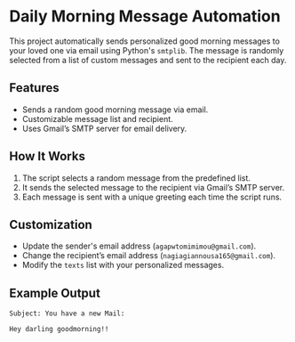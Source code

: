 # Daily Morning Message Automation

This project automatically sends personalized good morning messages to your loved one via email using Python's `smtplib`. The message is randomly selected from a list of custom messages and sent to the recipient each day.

## Features

- Sends a random good morning message via email.
- Customizable message list and recipient.
- Uses Gmail’s SMTP server for email delivery.

## How It Works

1. The script selects a random message from the predefined list.
2. It sends the selected message to the recipient via Gmail’s SMTP server.
3. Each message is sent with a unique greeting each time the script runs.

## Customization

- Update the sender's email address (`agapwtomimimou@gmail.com`).
- Change the recipient’s email address (`nagiagiannousa165@gmail.com`).
- Modify the `texts` list with your personalized messages.

## Example Output

```text
Subject: You have a new Mail:

Hey darling goodmorning!!
